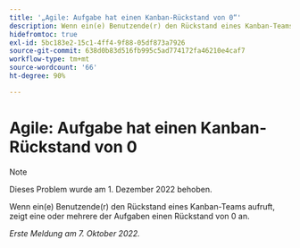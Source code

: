 ```yaml
---
title: '„Agile: Aufgabe hat einen Kanban-Rückstand von 0“'
description: Wenn ein(e) Benutzende(r) den Rückstand eines Kanban-Teams aufruft, zeigt eine oder mehrere der Aufgaben einen Rückstand von 0 an.
hidefromtoc: true
exl-id: 5bc183e2-15c1-4ff4-9f88-05df873a7926
source-git-commit: 638d0b83d516fb995c5ad774172fa46210e4caf7
workflow-type: tm+mt
source-wordcount: '66'
ht-degree: 90%

---
```


# Agile: Aufgabe hat einen Kanban-Rückstand von 0

>[!NOTE]
>
>Dieses Problem wurde am 1. Dezember 2022 behoben.

Wenn ein(e) Benutzende(r) den Rückstand eines Kanban-Teams aufruft, zeigt eine oder mehrere der Aufgaben einen Rückstand von 0 an.

_Erste Meldung am 7. Oktober 2022._
